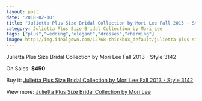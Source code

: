 ```yaml
---
layout: post
date: '2018-02-10'
title: "Julietta Plus Size Bridal Collection by Mori Lee Fall 2013 - Style 3142"
category: Julietta Plus Size Bridal Collection by Mori Lee
tags: ["plus","wedding","elegant","dresses","charming"]
image: http://img.idealgown.com/12768-thickbox_default/julietta-plus-size-bridal-collection-by-mori-lee-fall-2013-style-3142.jpg
---
```

Julietta Plus Size Bridal Collection by Mori Lee Fall 2013 - Style 3142

On Sales: **$450**
<a href="https://www.idealgown.com/en/julietta-plus-size-bridal-collection-by-mori-lee/5149-julietta-plus-size-bridal-collection-by-mori-lee-fall-2013-style-3142.html"><amp-img layout="responsive" width="600" height="600" src="//img.idealgown.com/12768-thickbox_default/julietta-plus-size-bridal-collection-by-mori-lee-fall-2013-style-3142.jpg" alt="Julietta Plus Size Bridal Collection by Mori Lee Fall 2013 - Style 3142 0" /></a>
<a href="https://www.idealgown.com/en/julietta-plus-size-bridal-collection-by-mori-lee/5149-julietta-plus-size-bridal-collection-by-mori-lee-fall-2013-style-3142.html"><amp-img layout="responsive" width="600" height="600" src="//img.idealgown.com/12770-thickbox_default/julietta-plus-size-bridal-collection-by-mori-lee-fall-2013-style-3142.jpg" alt="Julietta Plus Size Bridal Collection by Mori Lee Fall 2013 - Style 3142 1" /></a>
<a href="https://www.idealgown.com/en/julietta-plus-size-bridal-collection-by-mori-lee/5149-julietta-plus-size-bridal-collection-by-mori-lee-fall-2013-style-3142.html"><amp-img layout="responsive" width="600" height="600" src="//img.idealgown.com/12769-thickbox_default/julietta-plus-size-bridal-collection-by-mori-lee-fall-2013-style-3142.jpg" alt="Julietta Plus Size Bridal Collection by Mori Lee Fall 2013 - Style 3142 2" /></a>

Buy it: [Julietta Plus Size Bridal Collection by Mori Lee Fall 2013 - Style 3142](https://www.idealgown.com/en/julietta-plus-size-bridal-collection-by-mori-lee/5149-julietta-plus-size-bridal-collection-by-mori-lee-fall-2013-style-3142.html "Julietta Plus Size Bridal Collection by Mori Lee Fall 2013 - Style 3142")

View more: [Julietta Plus Size Bridal Collection by Mori Lee](https://www.idealgown.com/en/67-julietta-plus-size-bridal-collection-by-mori-lee "Julietta Plus Size Bridal Collection by Mori Lee")
